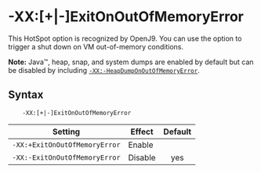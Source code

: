﻿<!--
* Copyright (c) 2017, 2020 IBM Corp. and others
*
* This program and the accompanying materials are made
* available under the terms of the Eclipse Public License 2.0
* which accompanies this distribution and is available at
* https://www.eclipse.org/legal/epl-2.0/ or the Apache
* License, Version 2.0 which accompanies this distribution and
* is available at https://www.apache.org/licenses/LICENSE-2.0.
*
* This Source Code may also be made available under the
* following Secondary Licenses when the conditions for such
* availability set forth in the Eclipse Public License, v. 2.0
* are satisfied: GNU General Public License, version 2 with
* the GNU Classpath Exception [1] and GNU General Public
* License, version 2 with the OpenJDK Assembly Exception [2].
*
* [1] https://www.gnu.org/software/classpath/license.html
* [2] http://openjdk.java.net/legal/assembly-exception.html
*
* SPDX-License-Identifier: EPL-2.0 OR Apache-2.0 OR GPL-2.0 WITH
* Classpath-exception-2.0 OR LicenseRef-GPL-2.0 WITH Assembly-exception
-->

# -XX:\[+|-\]ExitOnOutOfMemoryError

This HotSpot option is recognized by OpenJ9. You can use the option to trigger a shut down on VM out-of-memory conditions.

<i class="fa fa-pencil-square-o" aria-hidden="true"></i> **Note:** Java&trade;, heap, snap, and system dumps are enabled by default but can be disabled by including [`-XX:-HeapDumpOnOutOfMemoryError`](xxheapdumponoutofmemory.md).

## Syntax

        -XX:[+|-]ExitOnOutOfMemoryError

| Setting                           | Effect  | Default                                                                        |
|-----------------------------------|---------|:------------------------------------------------------------------------------:|
| `-XX:+ExitOnOutOfMemoryError`     | Enable  |                                                                                |
| `-XX:-ExitOnOutOfMemoryError`     | Disable | <i class="fa fa-check" aria-hidden="true"></i><span class="sr-only">yes</span> |


<!-- ==== END OF TOPIC ==== xxexitonoutofmemoryerror.md ==== -->
